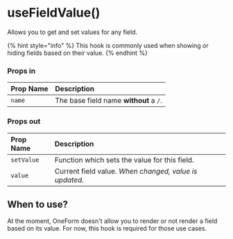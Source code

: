# useFieldValue\(\)

Allows you to get and set values for any field.

{% hint style="info" %}
This hook is commonly used when showing or hiding fields based on their value.
{% endhint %}

### Props in

| Prop Name | Description |
| :--- | :--- |
| `name` | The base field name **without** a `/`. |

### Props out

| Prop Name | Description |
| :--- | :--- |
| `setValue` | Function which sets the value for this field. |
| `value` | Current field value. _When changed, value is updated._ |

## When to use?

At the moment, OneForm doesn't allow you to render or not render a field based on its value. For now, this hook is required for those use cases.

